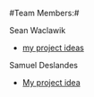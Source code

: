#Team Members:#

Sean Waclawik
  - [my project ideas](https://github.com/SeanWaclawik/courseproject/blob/master/References.md)

Samuel Deslandes  
 - [My project idea](https://github.com/tassiahmed/SplitScreen)
